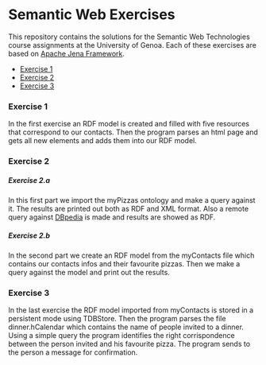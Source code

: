 # Semantic Web Exercises

This repository contains the solutions for the Semantic Web Technologies course assignments at the University of Genoa.
Each of these exercises are based on [Apache Jena Framework](https://jena.apache.org/).

* [Exercise 1](#1)
* [Exercise 2](#2)
* [Exercise 3](#3)

<a name="1"></a>
### Exercise 1
In the first exercise an RDF model is created and filled with five resources that correspond to our contacts. Then the program parses an html page and gets all new elements and adds them into our RDF model.
 <a name="2"></a>
### Exercise 2
##### Exercise 2.a
In this first part we import the myPizzas ontology and make a query against it. The results are printed out both as RDF and XML format. Also a remote query against [DBpedia](http://wiki.dbpedia.org/) is made and results are showed as RDF.
##### Exercise 2.b
In the second part we create an RDF model from the myContacts file which contains our contacts infos and their favourite pizzas. Then we make a query against the model and print out the results.
 <a name="3"></a>
### Exercise 3
In the last exercise the RDF model imported from myContacts is stored in a persistent mode using TDBStore. Then the program parses the file dinner.hCalendar which contains the name of people invited to a dinner. Using a simple query the program identifies the right corrispondence between the person invited and his favourite pizza. The program sends to the person a message for confirmation.
